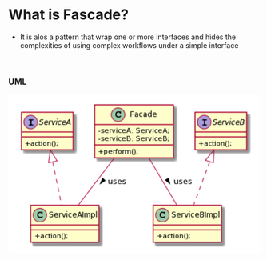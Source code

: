 # What is Fascade?

- It is alos a pattern that wrap one or more interfaces and hides the complexities of using complex workflows under a simple interface

&nbsp;

### UML

![](img/facade-uml.png)
